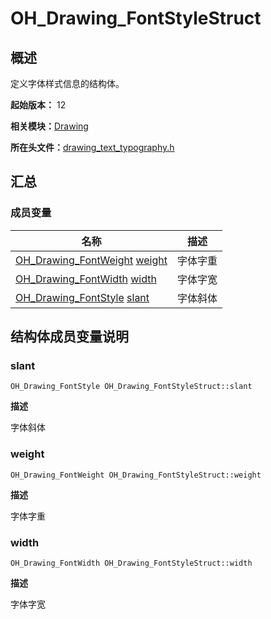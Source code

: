 # OH_Drawing_FontStyleStruct


## 概述

定义字体样式信息的结构体。

**起始版本：** 12

**相关模块：**[Drawing](_drawing.md)

**所在头文件：**[drawing_text_typography.h](drawing__text__typography_8h.md)

## 汇总


### 成员变量

| 名称 | 描述 | 
| -------- | -------- |
| [OH_Drawing_FontWeight](_drawing.md#oh_drawing_fontweight) [weight](#weight) | 字体字重  | 
| [OH_Drawing_FontWidth](_drawing.md#oh_drawing_fontwidth) [width](#width) | 字体字宽  | 
| [OH_Drawing_FontStyle](_drawing.md#oh_drawing_fontstyle) [slant](#slant) | 字体斜体  | 


## 结构体成员变量说明


### slant

```
OH_Drawing_FontStyle OH_Drawing_FontStyleStruct::slant
```
**描述**

字体斜体


### weight

```
OH_Drawing_FontWeight OH_Drawing_FontStyleStruct::weight
```
**描述**

字体字重


### width

```
OH_Drawing_FontWidth OH_Drawing_FontStyleStruct::width
```
**描述**

字体字宽
